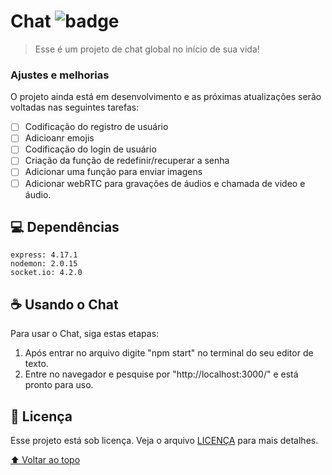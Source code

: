 # Chat ![badge](https://img.shields.io/badge/license-MIT-sucess)

> Esse é um projeto de chat global no início de sua vida!

### Ajustes e melhorias

O projeto ainda está em desenvolvimento e as próximas atualizações serão voltadas nas seguintes tarefas:

- [ ] Codificação do registro de usuário
- [ ] Adicioanr emojis
- [ ] Codificação do login de usuário
- [ ] Criação da função de redefinir/recuperar a senha
- [ ] Adicionar uma função para enviar imagens
- [ ] Adicionar webRTC para gravações de áudios e chamada de video e áudio.

## 💻 Dependências

`express: 4.17.1`
<br>
`nodemon: 2.0.15`
<br>
`socket.io: 4.2.0`

## ☕ Usando o Chat

Para usar o Chat, siga estas etapas:

1. Após entrar no arquivo digite "npm start" no terminal do seu editor de texto.
2. Entre no navegador e pesquise por "http://localhost:3000/" e está pronto para uso.

## 📝 Licença

Esse projeto está sob licença. Veja o arquivo [LICENÇA](https://github.com/matheus-valentim/chat/blob/main/LICENSE) para mais detalhes.

[⬆ Voltar ao topo](#CRUD-login)<br>
